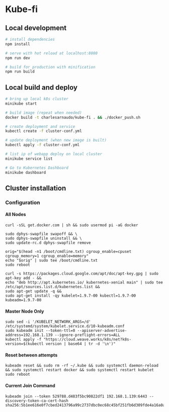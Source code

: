 # Kube-fi

## Local development

``` bash
# install dependencies
npm install

# serve with hot reload at localhost:8080
npm run dev

# build for production with minification
npm run build
```

## Local build and deploy

``` bash
# bring up local k8s cluster
minikube start

# build image (repeat when needed)
docker build -t charlesarnaudo/kube-fi . && ./docker_push.sh

# create deployment and service
kubectl create -f cluster-conf.yml

# update deployment (when new image is built)
kubectl apply -f cluster-conf.yml

# list ip of webapp deploy on local cluster
minikube service list

# Go to Kubernetes Dashboard
minikube dashboard

```

## Cluster installation
### Configuration
#### All Nodes
    curl -sSL get.docker.com | sh && sudo usermod pi -aG docker

    sudo dphys-swapfile swapoff && \
    sudo dphys-swapfile uninstall && \
    sudo update-rc.d dphys-swapfile remove

    orig="$(head -n1 /boot/cmdline.txt) cgroup_enable=cpuset cgroup_memory=1 cgroup_enable=memory"
    echo "$orig" | sudo tee /boot/cmdline.txt
    sudo reboot

    curl -s https://packages.cloud.google.com/apt/doc/apt-key.gpg | sudo apt-key add - &&
    echo "deb http://apt.kubernetes.io/ kubernetes-xenial main" | sudo tee /etc/apt/sources.list.d/kubernetes.list &&
    sudo apt-get update -q &&
    sudo apt-get install -qy kubelet=1.9.7-00 kubectl=1.9.7-00 kubeadm=1.9.7-00

#### Master Node Only
    sudo sed -i '/KUBELET_NETWORK_ARGS=/d' /etc/systemd/system/kubelet.service.d/10-kubeadm.conf
    sudo kubeadm init --token-ttl=0 --apiserver-advertise-address=192.168.1.139 --ignore-preflight-errors=ALL
    kubectl apply -f "https://cloud.weave.works/k8s/net?k8s-version=$(kubectl version | base64 | tr -d '\n')"

#### Reset between attempts
    kubeadm reset && sudo rm -rf ~/.kube && sudo systemctl daemon-reload && sudo systemctl restart docker && sudo systemctl restart kubelet sudo reboot

#### Current Join Command
    kubeadm join --token 529788.d483f5bc90822df1 192.168.1.139:6443 --discovery-token-ca-cert-hash sha256:5b1ee616e0f7cbed2413796a99c2737dbc0ec68c45bf251fb6d309fde4a16a0a
